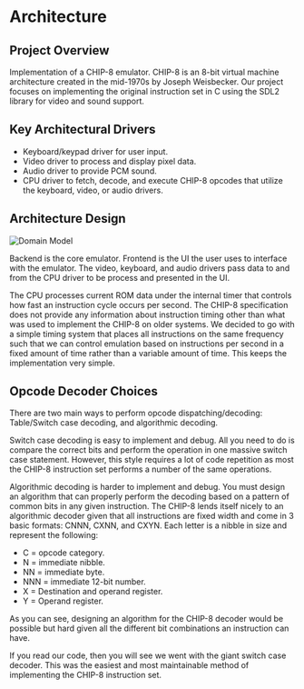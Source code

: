 <!--
SPDX-FileCopyrightText: 2023 Jason Pena <jasonpena@awkless.com>
SPDX-License-Identifier: MIT
-->

# Architecture

## Project Overview

Implementation of a CHIP-8 emulator. CHIP-8 is an 8-bit virtual machine
architecture created in the mid-1970s by Joseph Weisbecker. Our project
focuses on implementing the original instruction set in C using the
SDL2 library for video and sound support.

## Key Architectural Drivers

- Keyboard/keypad driver for user input.
- Video driver to process and display pixel data.
- Audio driver to provide PCM sound.
- CPU driver to fetch, decode, and execute CHIP-8 opcodes that utilize
the keyboard, video, or audio drivers.

## Architecture Design

![Domain Model][model-img]

Backend is the core emulator. Frontend is the UI the user uses to interface
with the emulator. The video, keyboard, and audio drivers pass data to and
from the CPU driver to be process and presented in the UI.

The CPU processes current ROM data under the internal timer that controls how
fast an instruction cycle occurs per second. The CHIP-8 specification does not
provide any information about instruction timing other than what was used to
implement the CHIP-8 on older systems. We decided to go with a simple timing
system that places all instructions on the same frequency such that we can
control emulation based on instructions per second in a fixed amount of time
rather than a variable amount of time. This keeps the implementation very
simple.

## Opcode Decoder Choices

There are two main ways to perform opcode dispatching/decoding: Table/Switch
case decoding, and algorithmic decoding.

Switch case decoding is easy to implement and debug. All you need to do is
compare the correct bits and perform the operation in one massive switch case
statement. However, this style requires a lot of code repetition as most the
CHIP-8 instruction set performs a number of the same operations.

Algorithmic decoding is harder to implement and debug. You must design an
algorithm that can properly perform the decoding based on a pattern of common
bits in any given instruction. The CHIP-8 lends itself nicely to an algorithmic
decoder given that all instructions are fixed width and come in 3 basic formats:
CNNN, CXNN, and CXYN. Each letter is a nibble in size and represent the
following:

- C = opcode category.
- N = immediate nibble.
- NN = immediate byte.
- NNN = immediate 12-bit number.
- X = Destination and operand register.
- Y = Operand register.

As you can see, designing an algorithm for the CHIP-8 decoder would be possible
but hard given all the different bit combinations an instruction can have.

If you read our code, then you will see we went with the giant switch case
decoder. This was the easiest and most maintainable method of implementing the
CHIP-8 instruction set.

[model-img]: {{site.baseurl}}/res/DomainModel.png
